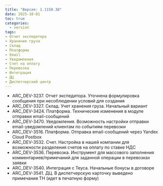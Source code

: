 ```yaml
---
title: "Версия: 1.1150.38"
date: 2025-10-01
toc: true
categories:
  - version
tags:
- Отчет экспедитора
- Хранение груза
- Склад
- Платформа
- Email
- Уведомления
- Счет на оплату
- Перевозка
- Интеграция
- ДЦ
- Диспетчерский центр
---
```


-   ARC_DEV-3237. Отчет экспедитора. Уточнена формулировка сообщения при несоблюдении условий для создания
-   ARC_DEV-3327. Склад. Учет хранения груза. Начальный вариант
-   ARC_DEV-3424. Платформа. Технические изменения в модуле отправки email-сообщений
-   ARC_DEV-3470. Уведомления. Возможность настройки отправки email-уведомлений клиентам по событиям перевозки
-   ARC_DEV-3516. Платформа. Отправка email-сообщений через Yandex Cloud Postbox
-   ARC_DEV-3532. Счет. Настройка в нашей компании для возможности разделения счетов на оплату по ставке НДС
-   ARC_DEV-3536. Перевозка. Инструмент для массового заполнения комментариев/примечаний для заданной операции в перевозках заявки
-   ARC_DEV-3540. Интеграция с Teyca. Начальные бонусы в договоре
-   ARC_DEV-3541. ДЦ. В диспетчерскую карточку выведено примечания ТН (идет в печатную форму)
